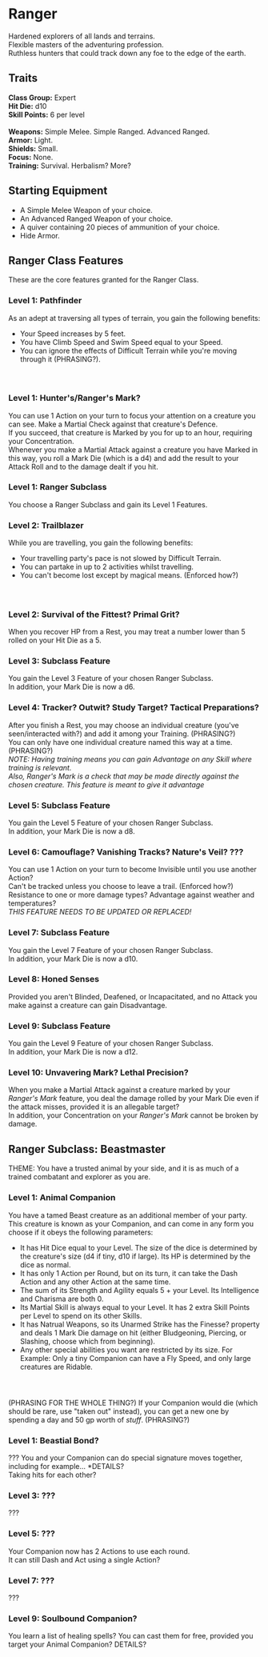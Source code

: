 # Ranger
Hardened explorers of all lands and terrains. <br>
Flexible masters of the adventuring profession. <br>
Ruthless hunters that could track down any foe to the edge of the earth. <br>

## Traits
**Class Group:** Expert <br>
**Hit Die:** d10 <br>
**Skill Points:** 6 per level <br>
<br>
**Weapons:** Simple Melee. Simple Ranged. Advanced Ranged. <br>
**Armor:** Light. <br>
**Shields:** Small. <br>
**Focus:** None. <br>
**Training:** Survival. Herbalism? More? <br>

## Starting Equipment
+ A Simple Melee Weapon of your choice.
+ An Advanced Ranged Weapon of your choice.
+ A quiver containing 20 pieces of ammunition of your choice.
+ Hide Armor.

## Ranger Class Features
These are the core features granted for the Ranger Class.

### Level 1: Pathfinder
As an adept at traversing all types of terrain, you gain the following benefits: <br>
+ Your Speed increases by 5 feet. <br>
+ You have Climb Speed and Swim Speed equal to your Speed. <br>
+ You can ignore the effects of Difficult Terrain while you're moving through it (PHRASING?). <br>
#### <br>

### Level 1: Hunter's/Ranger's Mark?
You can use 1 Action on your turn to focus your attention on a creature you can see. Make a Martial Check against that creature's Defence. <br>
If you succeed, that creature is Marked by you for up to an hour, requiring your Concentration. <br>
Whenever you make a Martial Attack against a creature you have Marked in this way, you roll a Mark Die (which is a d4) and add the result to your Attack Roll and to the damage dealt if you hit.
### Level 1: Ranger Subclass
You choose a Ranger Subclass and gain its Level 1 Features.

### Level 2: Trailblazer
While you are travelling, you gain the following benefits:
+ Your travelling party's pace is not slowed by Difficult Terrain. <br>
+ You can partake in up to 2 activities whilst travelling. <br>
+ You can't become lost except by magical means. (Enforced how?) <br>
#### <br>

### Level 2: Survival of the Fittest? Primal Grit?
When you recover HP from a Rest, you may treat a number lower than 5 rolled on your Hit Die as a 5.

### Level 3: Subclass Feature
You gain the Level 3 Feature of your chosen Ranger Subclass. <br>
In addition, your Mark Die is now a d6.

### Level 4: Tracker? Outwit? Study Target? Tactical Preparations?
After you finish a Rest, you may choose an individual creature (you've seen/interacted with?) and add it among your Training. (PHRASING?) <br>
You can only have one individual creature named this way at a time. (PHRASING?) <br>
*NOTE: Having training means you can gain Advantage on any Skill where training is relevant.* <br>
*Also, Ranger's Mark is a check that may be made directly against the chosen creature. This feature is meant to give it advantage*

### Level 5: Subclass Feature
You gain the Level 5 Feature of your chosen Ranger Subclass. <br>
In addition, your Mark Die is now a d8.

### Level 6: Camouflage? Vanishing Tracks? Nature's Veil? ???
You can use 1 Action on your turn to become Invisible until you use another Action? <br>
Can't be tracked unless you choose to leave a trail. (Enforced how?) <br>
Resistance to one or more damage types? Advantage against weather and temperatures? <br>
*THIS FEATURE NEEDS TO BE UPDATED OR REPLACED!*

### Level 7: Subclass Feature
You gain the Level 7 Feature of your chosen Ranger Subclass. <br>
In addition, your Mark Die is now a d10.

### Level 8: Honed Senses
Provided you aren't Blinded, Deafened, or Incapacitated, and no Attack you make against a creature can gain Disadvantage.

### Level 9: Subclass Feature
You gain the Level 9 Feature of your chosen Ranger Subclass. <br>
In addition, your Mark Die is now a d12.

### Level 10: Unvavering Mark? Lethal Precision?
When you make a Martial Attack against a creature marked by your *Ranger's Mark* feature, you deal the damage rolled by your Mark Die even if the attack misses, provided it is an allegable target? <br>
In addition, your Concentration on your *Ranger's Mark* cannot be broken by damage. <br>

## Ranger Subclass: Beastmaster
THEME: You have a trusted animal by your side, and it is as much of a trained combatant and explorer as you are.

### Level 1: Animal Companion
You have a tamed Beast creature as an additional member of your party. <br>
This creature is known as your Companion, and can come in any form you choose if it obeys the following parameters: <br>
+ It has Hit Dice equal to your Level. The size of the dice is determined by the creature's size (d4 if tiny, d10 if large). Its HP is determined by the dice as normal. <br>
+ It has only 1 Action per Round, but on its turn, it can take the Dash Action and any other Action at the same time. <br>
+ The sum of its Strength and Agility equals 5 + your Level. Its Intelligence and Charisma are both 0.
+ Its Martial Skill is always equal to your Level. It has 2 extra Skill Points per Level to spend on its other Skills.
+ It has Natrual Weapons, so its Unarmed Strike has the Finesse? property and deals 1 Mark Die damage on hit (either Bludgeoning, Piercing, or Slashing, choose which from beginning). <br>
+ Any other special abilities you want are restricted by its size. For Example: Only a tiny Companion can have a Fly Speed, and only large creatures are Ridable.
#### <br>
(PHRASING FOR THE WHOLE THING?)
If your Companion would die (which should be rare, use "taken out" instead), you can get a new one by spending a day and 50 gp worth of *stuff*. (PHRASING?) <br>

### Level 1: Beastial Bond?
??? You and your Companion can do special signature moves together, including for example... *DETAILS? <br>
Taking hits for each other?

### Level 3: ???
???

### Level 5: ???
Your Companion now has 2 Actions to use each round. <br>
It can still Dash and Act using a single Action?

### Level 7: ???
???

### Level 9: Soulbound Companion?
You learn a list of healing spells? You can cast them for free, provided you target your Animal Companion? DETAILS?